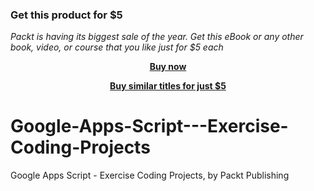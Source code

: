 
### Get this product for $5

<i>Packt is having its biggest sale of the year. Get this eBook or any other book, video, or course that you like just for $5 each</i>


<b><p align='center'>[Buy now](https://packt.link/9781804611760)</p></b>


<b><p align='center'>[Buy similar titles for just $5](https://subscription.packtpub.com/search)</p></b>


# Google-Apps-Script---Exercise-Coding-Projects
Google Apps Script - Exercise Coding Projects, by Packt Publishing
